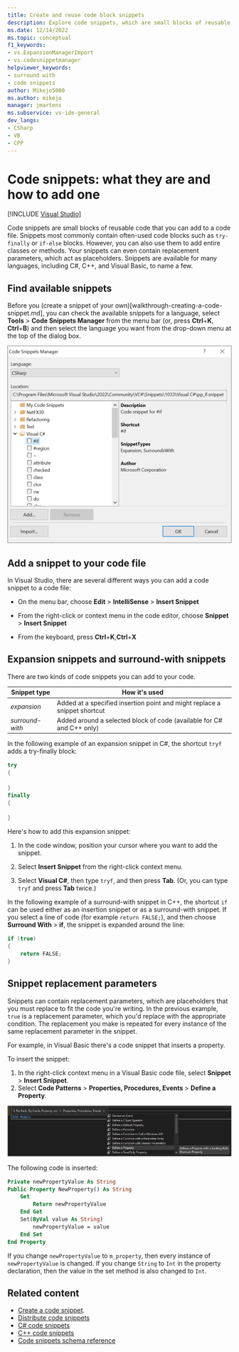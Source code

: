 ```yaml
---
title: Create and reuse code block snippets
description: Explore code snippets, which are small blocks of reusable code that you can insert into a code file, such as `try-finally` or `if-else` blocks, classes, or methods.
ms.date: 12/14/2022
ms.topic: conceptual
f1_keywords:
- vs.ExpansionManagerImport
- vs.codesnippetmanager
helpviewer_keywords:
- surround with
- code snippets
author: Mikejo5000
ms.author: mikejo
manager: jmartens
ms.subservice: vs-ide-general
dev_langs:
- CSharp
- VB
- CPP
---
```

# Code snippets: what they are and how to add one

 [!INCLUDE [Visual Studio](~/includes/applies-to-version/vs-windows-only.md)]

Code snippets are small blocks of reusable code that you can add to a code file. Snippets most commonly contain often-used code blocks such as `try-finally` or `if-else` blocks. However, you can also use them to add entire classes or methods. Your snippets can even contain replacement parameters, which act as placeholders. Snippets are available for many languages, including C#, C++, and Visual Basic, to name a few.

## Find available snippets

Before you (create a snippet of your own)[walkthrough-creating-a-code-snippet.md], you can check the available snippets for a language, select **Tools** > **Code Snippets Manager** from the menu bar (or, press **Ctrl**+**K**, **Ctrl**+**B**) and then select the language you want from the drop-down menu at the top of the dialog box.

![Screenshot of the Code Snippets Manager dialog box.](media/code-snippets-manager.png)

## Add a snippet to your code file

In Visual Studio, there are several different ways you can add a code snippet to a code file:

- On the menu bar, choose **Edit** > **IntelliSense** > **Insert Snippet**

- From the right-click or context menu in the code editor, choose **Snippet** > **Insert Snippet**

- From the keyboard, press **Ctrl**+**K**,**Ctrl**+**X**

## Expansion snippets and surround-with snippets

There are two kinds of code snippets you can add to your code.

|Snippet type  | How it's used  |
|---------|---------|
|*expansion* | Added at a specified insertion point and might replace a snippet shortcut |
|*surround-with* | Added around a selected block of code (available for C# and C++ only) |

In the following example of an expansion snippet in C#, the shortcut `tryf` adds a try-finally block:

```csharp
try
{

}
finally
{

}
```

Here's how to add this expansion snippet:

1. In the code window, position your cursor where you want to add the snippet.

1. Select **Insert Snippet** from the right-click context menu.

1. Select **Visual C#**, then type `tryf`, and then press **Tab**. (Or, you can type `tryf` and press **Tab** twice.)

In the following example of a surround-with snippet in C++, the shortcut `if` can be used either as an insertion snippet or as a surround-with snippet. If you select a line of code (for example `return FALSE;`), and then choose **Surround With** > **if**, the snippet is expanded around the line:

```cpp
if (true)
{
    return FALSE;
}
```

## Snippet replacement parameters

Snippets can contain replacement parameters, which are placeholders that you must replace to fit the code you're writing. In the previous example, `true` is a replacement parameter, which you'd replace with the appropriate condition. The replacement you make is repeated for every instance of the same replacement parameter in the snippet.

For example, in Visual Basic there's a code snippet that inserts a property. 

To insert the snippet:
1. In the right-click context menu in a Visual Basic code file, select **Snippet** > **Insert Snippet**.
2. Select **Code Patterns** > **Properties, Procedures, Events** > **Define a Property**.

![Screenshot of the code snippet menu for Define a Property.](media/code-snippets-vb-property.png)

The following code is inserted:

```vb
Private newPropertyValue As String
Public Property NewProperty() As String
    Get
        Return newPropertyValue
    End Get
    Set(ByVal value As String)
        newPropertyValue = value
    End Set
End Property
```

If you change `newPropertyValue` to `m_property`, then every instance of `newPropertyValue` is changed. If you change `String` to `Int` in the property declaration, then the value in the set method is also changed to `Int`.

## Related content

- [Create a code snippet](walkthrough-creating-a-code-snippet.md).
- [Distribute code snippets](how-to-distribute-code-snippets.md)
- [C# code snippets](visual-csharp-code-snippets.md)
- [C++ code snippets](visual-cpp-code-snippets.md)
- [Code snippets schema reference](code-snippets-schema-reference.md)

